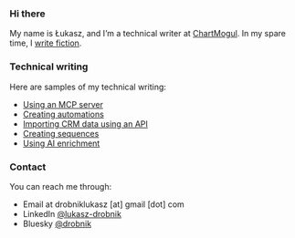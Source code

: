 ### Hi there

My name is Łukasz, and I’m a technical writer at [ChartMogul](https://github.com/chartmogul/). In my spare time, I [write fiction](https://drobnik.co/).

### Technical writing

Here are samples of my technical writing:
- [Using an MCP server](https://dev.chartmogul.com/docs/using-chartmogul-with-an-ai-assistant-and-mcp/)
- [Creating automations](https://help.chartmogul.com/article/96-automations)
- [Importing CRM data using an API](https://dev.chartmogul.com/docs/importing-data-for-chartmogul-crm/)
- [Creating sequences](https://help.chartmogul.com/article/152-creating-and-using-sequences)
- [Using AI enrichment](https://help.chartmogul.com/article/113-enhancing-customer-records-with-ai-enrichment)

### Contact

You can reach me through:
- Email at drobniklukasz [at] gmail [dot] com
- LinkedIn [@lukasz-drobnik](https://www.linkedin.com/in/lukasz-drobnik/)
- Bluesky [@drobnik](https://bsky.app/profile/drobnik.co)
